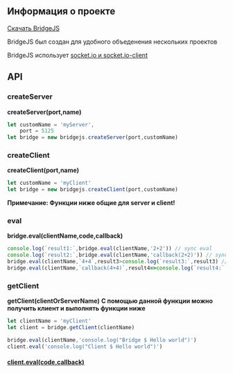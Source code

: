 ## Информация о проекте
[Скачать BridgeJS](https://nullsoftdev.github.io/bridgejs/bridge.js)

BridgeJS был создан для удобного объеденения нескольких проектов  

BridgeJS использует [socket.io и socket.io-client](http://socket.io/)

## API
### createServer
**createServer(port,name)**
```javascript
let customName = 'myServer',
    port = 5125
let bridge = new bridgejs.createServer(port,customName)
```
### createClient
**createClient(port,name)**
```javascript
let customName = 'myClient'
let bridge = new bridgejs.createClient(port,customName)
```

**Примечание: Функции ниже общие для server и client!**

### eval 
**bridge.eval(clientName,code,callback)**
```javascript
console.log(`result1:`,bridge.eval(clientName,'2+2')) // sync eval
console.log(`result2:`,bridge.eval(clientName,'callback(2+2)')) // sync eval
bridge.eval(clientName,`4+4`,result3>console.log(`result3:`,result3) // async eval
bridge.eval(clientName,`callback(4+4)`,result4=>console.log(`result4:`,result4) // async eval
```

### getClient
**getClient(clientOrServerName)**
**С помощью данной функции можно получить клиент и выполнять функции ниже**
```javascript
let clientName = 'myClient'
let client = bridge.getClient(clientName)

bridge.eval(clientName,'console.log("Bridge $ Hello world")')
client.eval('console.log("Client $ Hello world")')
```
#### [client.eval(code,callback)](#eval)
